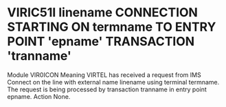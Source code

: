 # VIRIC51I linename CONNECTION STARTING ON termname TO ENTRY POINT 'epname' TRANSACTION 'tranname'
Module
    VIR0ICON
Meaning
    VIRTEL has received a request from IMS Connect on the line with external name linename using terminal termname. The request is being processed by transaction tranname in entry point epname.
Action
    None.
